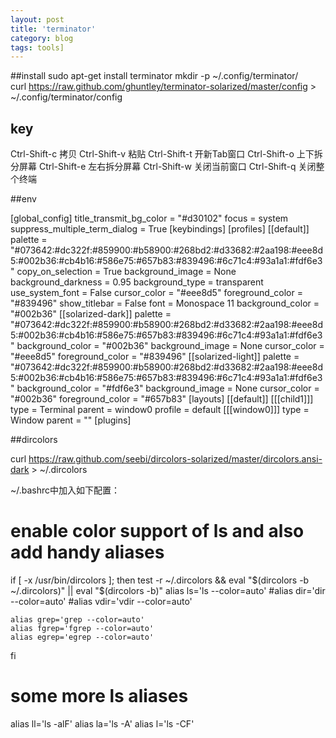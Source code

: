 ```yaml
---
layout: post
title: 'terminator'
category: blog
tags: tools]
---
```



##install
sudo apt-get install terminator
mkdir -p ~/.config/terminator/  
curl https://raw.github.com/ghuntley/terminator-solarized/master/config > ~/.config/terminator/config  

## key
Ctrl-Shift-c 拷贝
Ctrl-Shift-v 粘贴
Ctrl-Shift-t 开新Tab窗口
Ctrl-Shift-o 上下拆分屏幕
Ctrl-Shift-e 左右拆分屏幕
Ctrl-Shift-w 关闭当前窗口
Ctrl-Shift-q 关闭整个终端

##env

[global_config]
    title_transmit_bg_color = "#d30102"
    focus = system
    suppress_multiple_term_dialog = True
[keybindings]
[profiles]
    [[default]]
        palette = "#073642:#dc322f:#859900:#b58900:#268bd2:#d33682:#2aa198:#eee8d5:#002b36:#cb4b16:#586e75:#657b83:#839496:#6c71c4:#93a1a1:#fdf6e3"
        copy_on_selection = True
        background_image = None
        background_darkness = 0.95
        background_type = transparent
        use_system_font = False
        cursor_color = "#eee8d5"
        foreground_color = "#839496"
        show_titlebar = False
        font = Monospace 11
        background_color = "#002b36"
    [[solarized-dark]]
        palette = "#073642:#dc322f:#859900:#b58900:#268bd2:#d33682:#2aa198:#eee8d5:#002b36:#cb4b16:#586e75:#657b83:#839496:#6c71c4:#93a1a1:#fdf6e3"
        background_color = "#002b36"
        background_image = None
        cursor_color = "#eee8d5"
        foreground_color = "#839496"
    [[solarized-light]]
        palette = "#073642:#dc322f:#859900:#b58900:#268bd2:#d33682:#2aa198:#eee8d5:#002b36:#cb4b16:#586e75:#657b83:#839496:#6c71c4:#93a1a1:#fdf6e3"
        background_color = "#fdf6e3"
        background_image = None
        cursor_color = "#002b36"
        foreground_color = "#657b83"
[layouts]
    [[default]]
        [[[child1]]]
            type = Terminal
            parent = window0
            profile = default
        [[[window0]]]
            type = Window
            parent = ""
[plugins]


##dircolors

curl https://raw.github.com/seebi/dircolors-solarized/master/dircolors.ansi-dark > ~/.dircolors

~/.bashrc中加入如下配置：

# enable color support of ls and also add handy aliases
if [ -x /usr/bin/dircolors ]; then
    test -r ~/.dircolors && eval "$(dircolors -b ~/.dircolors)" || eval "$(dircolors -b)"
    alias ls='ls --color=auto'
    #alias dir='dir --color=auto'
    #alias vdir='vdir --color=auto'
 
    alias grep='grep --color=auto'
    alias fgrep='fgrep --color=auto'
    alias egrep='egrep --color=auto'
fi
 
# some more ls aliases
alias ll='ls -alF'
alias la='ls -A'
alias l='ls -CF'


